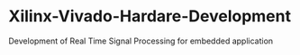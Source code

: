 # Xilinx-Vivado-Hardare-Development
Development of Real Time Signal Processing for embedded application 
